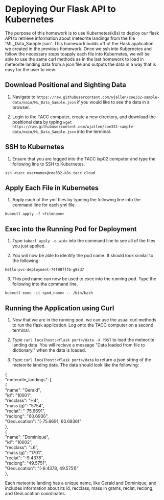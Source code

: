 Deploying Our Flask API to Kubernetes
=====================================
The purpose of this homework is to use Kubernetes(k8s) to deploy our flask API to retrieve information about meteorite landings from the file 'ML_Data_Sample.json'. This homework builds off of the Flask application we created in the previous homework. Once we ssh into Kubernetes and follow the necessary steps toapply each file into Kubernetes, we will be able to use the same curl methods as in the last homework to load in meteorite landing data from a json file and outputs the data in a way that is easy for the user to view.

Download Positional and Sighting Data
-------------------------------------
1. Navigate to `https://raw.githubusercontent.com/wjallen/coe332-sample-data/main/ML_Data_Sample.json` if you would like to see the data in a browser.

2. Login to the TACC computer, create a new directory, and download the positional data by typing `wget https://raw.githubusercontent.com/wjallen/coe332-sample-data/main/ML_Data_Sample.json` into the terminal.

SSH to Kubernetes
-----------------
1. Ensure that you are logged into the TACC isp02 computer and type the following line to SSH to Kubernetes.

`ssh <tacc username>@coe332-k8s.tacc.cloud`

Apply Each File in Kubernetes
-----------------------------
1. Apply each of the yml files by typeing the following line into the command line for each yml file.

`kubectl apply -f <filename>`

Exec into the Running Pod for Deployment
----------------------------------------
1. Type `kubecl apply -o wide` into the command line to see all of the files you just applied.

2. You will now be able to identify the pod name. It should look similar to the following:

`hello-pvc-deployment-74f98fffb-g9zd7`

3. This pod name can now be used to exec into the running pod. Type the following into the command line.

`kubectl exec -it <pod_name> -- /bin/bash`

Running the Application using Curl
----------------------------------
1. Now that we are in the running pod, we can use the usual curl methods to run the flask application. Log onto the TACC computer on a second terminal.

2. Type `curl localhost:<flask port>/data -X POST` to load the meteorite landing data. You will recieve a message "Data loaded from file to dictionary." when the data is loaded.

3. Type `curl localhost:<flask port>/data` to return a json string of the meteorite landing data. The data should look like the following:

{  
  "meteorite_landings": [  
    {  
      "name": "Gerald",  
      "id": "10001",  
      "recclass": "H4",  
      "mass (g)": "5754",  
      "reclat": "-75.6691",  
      "reclong": "60.6936",  
      "GeoLocation": "(-75.6691, 60.6936)"  
    },  
    {  
      "name": "Dominique",  
      "id": "10002",  
      "recclass": "L6",  
      "mass (g)": "1701",  
      "reclat": "-9.4378",  
      "reclong": "49.5751",  
      "GeoLocation": "(-9.4378, 49.5751)"  
    },  


Each meteorite landing has a unique name, like Gerald and Dominique, and includes information about its id, recclass, mass in grams, reclat, reclong, and GeoLocation coordinates.
 
